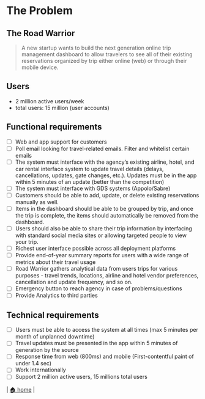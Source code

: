 # The Problem


## The Road Warrior

>A new startup wants to build the next generation online trip management
>dashboard to allow travelers to see all of their existing reservations organized by trip either online (web) or through their mobile device.
  
## Users

- 2 million active users/week
- total users: 15 million (user accounts)

## Functional requirements
- [ ]  Web and app support for customers
- [ ]  Poll email looking for travel-related emails. Filter and whitelist certain emails
- [ ]  The system must interface with the agency’s
existing airline, hotel, and car rental interface system to update travel details (delays, cancellations, updates, gate changes, etc.). Updates must be in the app within 5 minutes of an update (better than the competition)
- [ ]  The system must interface with GDS systems (Appolo/Sabre)
- [ ]  Customers should be able to add, update, or delete existing reservations manually as well.
- [ ]  Items in the dashboard should be able to be grouped by trip, and once the trip is complete, the items should automatically be removed from the dashboard.
- [ ]  Users should also be able to share their trip information by interfacing with standard social media sites or allowing targeted people to view your trip.
- [ ]  Richest user interface possible across all deployment platforms
- [ ]  Provide end-of-year summary reports for users with a wide range of metrics about their travel usage
- [ ]  Road Warrior gathers analytical data from users trips for various purposes - travel trends, locations, airline and hotel vendor preferences, cancellation and update frequency, and so on.
- [ ]  Emergency button to reach agency in case of problems/questions
- [ ]  Provide Analytics to third parties

## Technical requirements

- [ ]  Users must be able to access the system at all times (max 5 minutes per month of unplanned downtime)
- [ ]  Travel updates must be presented in the app within 5 minutes of generation by the source
- [ ]  Response time from web (800ms) and mobile (First-contentful paint of under 1.4 sec)
- [ ]  Work internationally
- [ ]  Support 2 million active users, 15 millions total users

| [🏠 home](../README.md#architecture-modeling-c4) |
